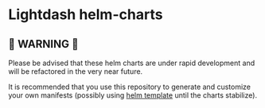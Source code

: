 # Lightdash helm-charts

## 🚧 WARNING 🚧

Please be advised that these helm charts are under rapid development and will be refactored in the very near future.

It is recommended that you use this repository to generate and customize your own manifests (possibly using [helm template](https://helm.sh/docs/helm/helm_template/) until the charts stabilize).
